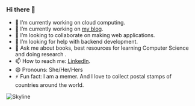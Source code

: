 ### Hi there 👋



- 🔭 I’m currently working on cloud computing. 
- 🌱 I’m currently working on [my blog](https://kerinpithawala.github.io/Blog/).
- 👯 I’m looking to collaborate on making web applications.
- 🤔 I’m looking for help with backend development.
- 💬 Ask me about books, best resources for learning Computer Science and doing research .
- 📫 How to reach me: [LinkedIn](https://www.linkedin.com/in/kerinpithawala/).
- 😄 Pronouns: She/Her/Hers
- ⚡ Fun fact: I am a memer. And I love to collect postal stamps of countries around the world.
            
![Skyline](https://github.com/KerinPithawala/KerinPithawala/blob/master/github-metrics.svg)


